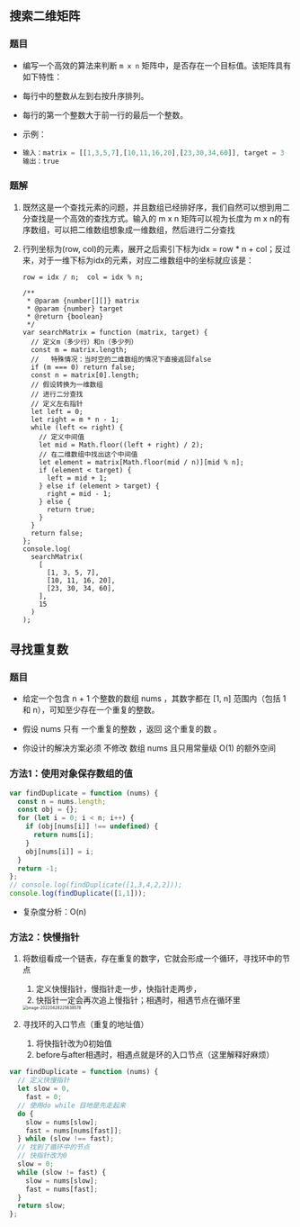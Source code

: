 ## 搜索二维矩阵

### 题目

- 编写一个高效的算法来判断 `m x n` 矩阵中，是否存在一个目标值。该矩阵具有如下特性：

- 每行中的整数从左到右按升序排列。

- 每行的第一个整数大于前一行的最后一个整数。

- 示例：

- ```ts
  输入：matrix = [[1,3,5,7],[10,11,16,20],[23,30,34,60]], target = 3
  输出：true
  ```

### 题解

1. 既然这是一个查找元素的问题，并且数组已经排好序，我们自然可以想到用二分查找是一个高效的查找方式。输入的 m x n 矩阵可以视为长度为 m x n的有序数组，可以把二维数组想象成一维数组，然后进行二分查找

2. 行列坐标为(row, col)的元素，展开之后索引下标为idx = row * n + col；反过来，对于一维下标为idx的元素，对应二维数组中的坐标就应该是：

   ```TS
   row = idx / n;  col = idx % n;
   ```

   ```JS
   /**
    * @param {number[][]} matrix
    * @param {number} target
    * @return {boolean}
    */
   var searchMatrix = function (matrix, target) {
     // 定义m（多少行）和n（多少列）
     const m = matrix.length;
     //   特殊情况：当时空的二维数组的情况下直接返回false
     if (m === 0) return false;
     const n = matrix[0].length;
     // 假设转换为一维数组
     // 进行二分查找
     // 定义左右指针
     let left = 0;
     let right = m * n - 1;
     while (left <= right) {
       // 定义中间值
       let mid = Math.floor((left + right) / 2);
       // 在二维数组中找出这个中间值
       let element = matrix[Math.floor(mid / n)][mid % n];
       if (element < target) {
         left = mid + 1;
       } else if (element > target) {
         right = mid - 1;
       } else {
         return true;
       }
     }
     return false;
   };
   console.log(
     searchMatrix(
       [
         [1, 3, 5, 7],
         [10, 11, 16, 20],
         [23, 30, 34, 60],
       ],
       15
     )
   );
   
   ```

   

## 寻找重复数

### 题目

- 给定一个包含 n + 1 个整数的数组 nums ，其数字都在 [1, n] 范围内（包括 1 和 n），可知至少存在一个重复的整数。


- 假设 nums 只有 一个重复的整数 ，返回 这个重复的数 。


- 你设计的解决方案必须 不修改 数组 nums 且只用常量级 O(1) 的额外空间


### 方法1：使用对象保存数组的值

```ts
var findDuplicate = function (nums) {
  const n = nums.length;
  const obj = {};
  for (let i = 0; i < n; i++) {
    if (obj[nums[i]] !== undefined) {
      return nums[i];
    }
    obj[nums[i]] = i;
  }
  return -1;
};
// console.log(findDuplicate([1,3,4,2,2]));
console.log(findDuplicate([1,1]));
```

- 复杂度分析：O(n) 

### 方法2：快慢指针

1. 将数组看成一个链表，存在重复的数字，它就会形成一个循环，寻找环中的节点

   1. 定义快慢指针，慢指针走一步，快指针走两步，
   2. 快指针一定会再次追上慢指针；相遇时，相遇节点在循环里

   <img src="/Users/min/Library/Application Support/typora-user-images/image-20220428225638578.png" alt="image-20220428225638578" style="zoom:50%;" />

2. 寻找环的入口节点（重复的地址值）

   1. 将快指针改为0初始值
   2. before与after相遇时，相遇点就是环的入口节点（这里解释好麻烦）

```js
var findDuplicate = function (nums) {
  // 定义快慢指针
  let slow = 0,
    fast = 0;
  // 使用do while 目地是先走起来
  do {
    slow = nums[slow];
    fast = nums[nums[fast]];
  } while (slow !== fast);
  // 找到了循环中的节点
  // 快指针改为0
  slow = 0;
  while (slow != fast) {
    slow = nums[slow];
    fast = nums[fast];
  }
  return slow;
};
```